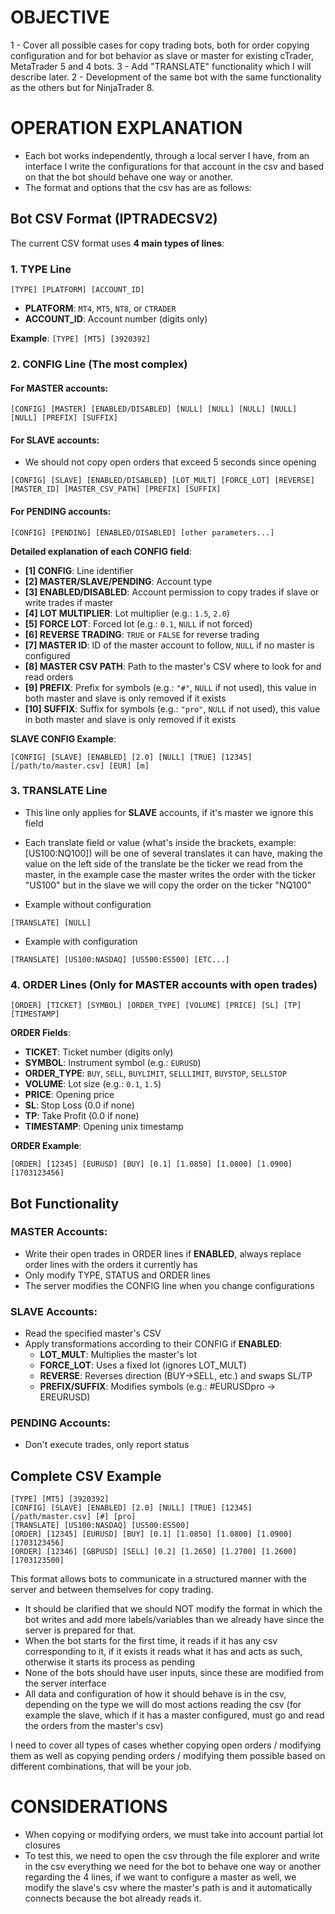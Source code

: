 # OBJECTIVE

1 - Cover all possible cases for copy trading bots, both for order copying configuration and for bot behavior as slave or master for existing cTrader, MetaTrader 5 and 4 bots.
3 - Add "TRANSLATE" functionality which I will describe later.
2 - Development of the same bot with the same functionality as the others but for NinjaTrader 8.

# OPERATION EXPLANATION
- Each bot works independently, through a local server I have, from an interface I write the configurations for that account in the csv and based on that the bot should behave one way or another.
- The format and options that the csv has are as follows:

## Bot CSV Format (IPTRADECSV2)

The current CSV format uses **4 main types of lines**:

### 1. **TYPE Line**
```
[TYPE] [PLATFORM] [ACCOUNT_ID]
```
- **PLATFORM**: `MT4`, `MT5`, `NT8`, or `CTRADER`
- **ACCOUNT_ID**: Account number (digits only)

**Example**: `[TYPE] [MT5] [3920392]`

### 2. **CONFIG Line** (The most complex)

#### For **MASTER** accounts:
```
[CONFIG] [MASTER] [ENABLED/DISABLED] [NULL] [NULL] [NULL] [NULL] [NULL] [PREFIX] [SUFFIX]
```

#### For **SLAVE** accounts:
- We should not copy open orders that exceed 5 seconds since opening

```
[CONFIG] [SLAVE] [ENABLED/DISABLED] [LOT_MULT] [FORCE_LOT] [REVERSE] [MASTER_ID] [MASTER_CSV_PATH] [PREFIX] [SUFFIX]
```

#### For **PENDING** accounts:
```
[CONFIG] [PENDING] [ENABLED/DISABLED] [other parameters...]
```

**Detailed explanation of each CONFIG field**:

- **[1] CONFIG**: Line identifier
- **[2] MASTER/SLAVE/PENDING**: Account type
- **[3] ENABLED/DISABLED**: Account permission to copy trades if slave or write trades if master
- **[4] LOT MULTIPLIER**: Lot multiplier (e.g.: `1.5`, `2.0`)
- **[5] FORCE LOT**: Forced lot (e.g.: `0.1`, `NULL` if not forced)
- **[6] REVERSE TRADING**: `TRUE` or `FALSE` for reverse trading
- **[7] MASTER ID**: ID of the master account to follow, `NULL` if no master is configured
- **[8] MASTER CSV PATH**: Path to the master's CSV where to look for and read orders
- **[9] PREFIX**: Prefix for symbols (e.g.: `"#"`, `NULL` if not used), this value in both master and slave is only removed if it exists
- **[10] SUFFIX**: Suffix for symbols (e.g.: `"pro"`, `NULL` if not used), this value in both master and slave is only removed if it exists

**SLAVE CONFIG Example**:
```
[CONFIG] [SLAVE] [ENABLED] [2.0] [NULL] [TRUE] [12345] [/path/to/master.csv] [EUR] [m]
```

### 3. **TRANSLATE Line**
- This line only applies for **SLAVE** accounts, if it's master we ignore this field
- Each translate field or value (what's inside the brackets, example: [US100:NQ100]) will be one of several translates it can have, making the value on the left side of the translate be the ticker we read from the master, in the example case the master writes the order with the ticker "US100" but in the slave we will copy the order on the ticker "NQ100"

- Example without configuration
```
[TRANSLATE] [NULL]
```

- Example with configuration
```
[TRANSLATE] [US100:NASDAQ] [US500:ES500] [ETC...]
```

### 4. **ORDER Lines** (Only for MASTER accounts with open trades)
```
[ORDER] [TICKET] [SYMBOL] [ORDER_TYPE] [VOLUME] [PRICE] [SL] [TP] [TIMESTAMP]
```

**ORDER Fields**:
- **TICKET**: Ticket number (digits only)
- **SYMBOL**: Instrument symbol (e.g.: `EURUSD`)
- **ORDER_TYPE**: `BUY`, `SELL`, `BUYLIMIT`, `SELLLIMIT`, `BUYSTOP`, `SELLSTOP`
- **VOLUME**: Lot size (e.g.: `0.1`, `1.5`)
- **PRICE**: Opening price
- **SL**: Stop Loss (0.0 if none)
- **TP**: Take Profit (0.0 if none)
- **TIMESTAMP**: Opening unix timestamp

**ORDER Example**:
```
[ORDER] [12345] [EURUSD] [BUY] [0.1] [1.0850] [1.0800] [1.0900] [1703123456]
```

## Bot Functionality

### **MASTER Accounts**:
- Write their open trades in ORDER lines if **ENABLED**, always replace order lines with the orders it currently has
- Only modify TYPE, STATUS and ORDER lines
- The server modifies the CONFIG line when you change configurations

### **SLAVE Accounts**:
- Read the specified master's CSV
- Apply transformations according to their CONFIG if **ENABLED**:
  - **LOT_MULT**: Multiplies the master's lot
  - **FORCE_LOT**: Uses a fixed lot (ignores LOT_MULT)
  - **REVERSE**: Reverses direction (BUY→SELL, etc.) and swaps SL/TP
  - **PREFIX/SUFFIX**: Modifies symbols (e.g.: #EURUSDpro → EREURUSD)

### **PENDING Accounts**:
- Don't execute trades, only report status

## Complete CSV Example

```
[TYPE] [MT5] [3920392]
[CONFIG] [SLAVE] [ENABLED] [2.0] [NULL] [TRUE] [12345] [/path/master.csv] [#] [pro]
[TRANSLATE] [US100:NASDAQ] [US500:ES500]
[ORDER] [12345] [EURUSD] [BUY] [0.1] [1.0850] [1.0800] [1.0900] [1703123456]
[ORDER] [12346] [GBPUSD] [SELL] [0.2] [1.2650] [1.2700] [1.2600] [1703123500]
```

This format allows bots to communicate in a structured manner with the server and between themselves for copy trading.


- It should be clarified that we should NOT modify the format in which the bot writes and add more labels/variables than we already have since the server is prepared for that.
- When the bot starts for the first time, it reads if it has any csv corresponding to it, if it exists it reads what it has and acts as such, otherwise it starts its process as pending
- None of the bots should have user inputs, since these are modified from the server interface
- All data and configuration of how it should behave is in the csv, depending on the type we will do most actions reading the csv (for example the slave, which if it has a master configured, must go and read the orders from the master's csv)

I need to cover all types of cases whether copying open orders / modifying them as well as copying pending orders / modifying them possible based on different combinations, that will be your job.

# CONSIDERATIONS

- When copying or modifying orders, we must take into account partial lot closures
- To test this, we need to open the csv through the file explorer and write in the csv everything we need for the bot to behave one way or another regarding the 4 lines, if we want to configure a master as well, we modify the slave's csv where the master's path is and it automatically connects because the bot already reads it.
